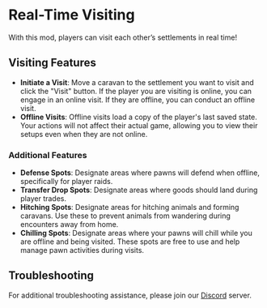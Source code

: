# Real-Time Visiting

With this mod, players can visit each other’s settlements in real time!

## Visiting Features

- **Initiate a Visit**: Move a caravan to the settlement you want to visit and click the "Visit" button. If the player you are visiting is online, you can engage in an online visit. If they are offline, you can conduct an offline visit.
- **Offline Visits**: Offline visits load a copy of the player's last saved state. Your actions will not affect their actual game, allowing you to view their setups even when they are not online.

### Additional Features

- **Defense Spots**: Designate areas where pawns will defend when offline, specifically for player raids.
- **Transfer Drop Spots**: Designate areas where goods should land during player trades.
- **Hitching Spots**: Designate areas for hitching animals and forming caravans. Use these to prevent animals from wandering during encounters away from home.
- **Chilling Spots**: Designate areas where your pawns will chill while you are offline and being visited. These spots are free to use and help manage pawn activities during visits.

## Troubleshooting

For additional troubleshooting assistance, please join our [Discord](https://discord.gg/NCsArSaqBW) server.
